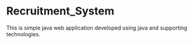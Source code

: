 # Recruitment_System
This is simple java web application developed using java and supporting technologies.
